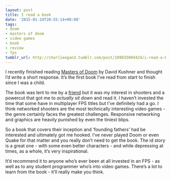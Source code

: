 ```yaml
---
layout: post
title: I read a book
date: '2015-01-24T20:55:14+00:00'
tags:
- doom
- masters of doom
- video games
- book
- review
- fps
tumblr_url: http://charlieegan3.tumblr.com/post/109035004424/i-read-a-book
---
```

I recently finished reading [Masters of Doom](http://www.amazon.co.uk/Masters-Doom-created-transformed-culture/dp/0749924896/ref=sr_1_1?ie=UTF8&qid=1422132733&sr=8-1&keywords=masters+of+doom) by David Kushner and thought I’d write a short response. It’s the first book I’ve read from start to finish since I was a child.

The book was lent to me by a [friend](https://twitter.com/IllegalCactus) but it was my interest in shooters and a powercut that got me to _actually sit down_ and read it. I haven’t invested the time that some have in multiplayer FPS titles but I’ve definitely had a go. I think networked shooters are the most technically interesting video games - the genre certainly faces the greatest challenges. Responsive networking and graphics are heavily punished by even the tiniest blips.

So a book that covers their inception and ‘founding fathers’ had be interested and ultimately got me hooked. I’ve never played Doom or even Quake for that matter and you really don’t need to get the book. The id story is a great one - with some even better characters - and while depressing at times, as a whole, it’s very inspirational.

It’d recommend it to anyone who’s ever been at all invested in an FPS - as well as to any student programmer who’s into video games. There’s a lot to learn from the book - it’ll really make you think.
